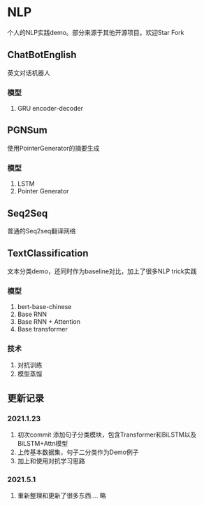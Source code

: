 # NLP

个人的NLP实践demo。部分来源于其他开源项目。欢迎Star Fork

## ChatBotEnglish

英文对话机器人

### 模型

1. GRU encoder-decoder





## PGNSum

使用PointerGenerator的摘要生成

### 模型

1. LSTM
2. Pointer Generator



## Seq2Seq

普通的Seq2seq翻译网络



## TextClassification

文本分类demo，还同时作为baseline对比，加上了很多NLP trick实践

### 模型

1. bert-base-chinese
2. Base RNN
3. Base RNN + Attention
4. Base transformer

### 技术

1. 对抗训练
2. 模型蒸馏



## 更新记录

### 2021.1.23

 1. 初次commit 添加句子分类模块，包含Transformer和BiLSTM以及BiLSTM+Attn模型 
 2. 上传基本数据集，句子二分类作为Demo例子
 3. 加上和使用对抗学习思路

### 2021.5.1

1. 重新整理和更新了很多东西.... 略